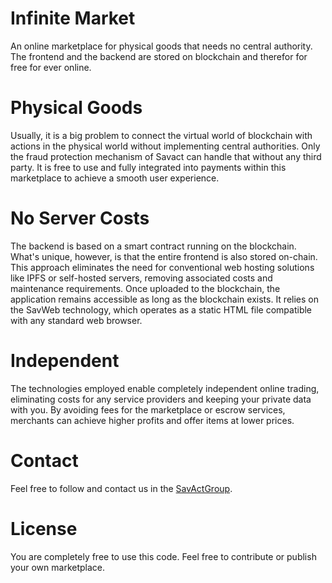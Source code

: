 # Infinite Market
An online marketplace for physical goods that needs no central authority.
The frontend and the backend are stored on blockchain and therefor for free for ever online.

# Physical Goods
Usually, it is a big problem to connect the virtual world of blockchain with actions in the physical world without implementing central authorities. Only the fraud protection mechanism of Savact can handle that without any third party. It is free to use and fully integrated into payments within this marketplace to achieve a smooth user experience.

# No Server Costs
The backend is based on a smart contract running on the blockchain. What's unique, however, is that the entire frontend is also stored on-chain. This approach eliminates the need for conventional web hosting solutions like IPFS or self-hosted servers, removing associated costs and maintenance requirements. Once uploaded to the blockchain, the application remains accessible as long as the blockchain exists. It relies on the SavWeb technology, which operates as a static HTML file compatible with any standard web browser.

# Independent
The technologies employed enable completely independent online trading, eliminating costs for any service providers and keeping your private data with you. By avoiding fees for the marketplace or escrow services, merchants can achieve higher profits and offer items at lower prices.

# Contact
Feel free to follow and contact us in the [SavActGroup](https://t.me/SavActGroup).

# License
You are completely free to use this code. Feel free to contribute or publish your own marketplace.